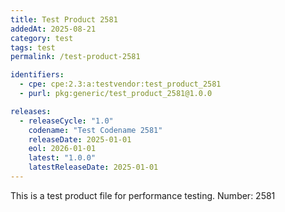 ```yaml
---
title: Test Product 2581
addedAt: 2025-08-21
category: test
tags: test
permalink: /test-product-2581

identifiers:
  - cpe: cpe:2.3:a:testvendor:test_product_2581
  - purl: pkg:generic/test_product_2581@1.0.0

releases:
  - releaseCycle: "1.0"
    codename: "Test Codename 2581"
    releaseDate: 2025-01-01
    eol: 2026-01-01
    latest: "1.0.0"
    latestReleaseDate: 2025-01-01
---
```


This is a test product file for performance testing. Number: 2581
